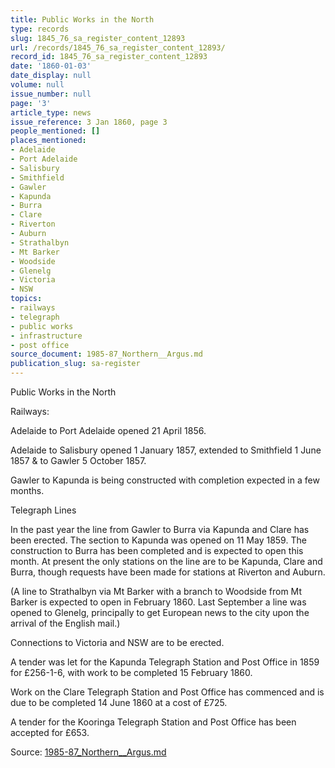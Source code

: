 ```yaml
---
title: Public Works in the North
type: records
slug: 1845_76_sa_register_content_12893
url: /records/1845_76_sa_register_content_12893/
record_id: 1845_76_sa_register_content_12893
date: '1860-01-03'
date_display: null
volume: null
issue_number: null
page: '3'
article_type: news
issue_reference: 3 Jan 1860, page 3
people_mentioned: []
places_mentioned:
- Adelaide
- Port Adelaide
- Salisbury
- Smithfield
- Gawler
- Kapunda
- Burra
- Clare
- Riverton
- Auburn
- Strathalbyn
- Mt Barker
- Woodside
- Glenelg
- Victoria
- NSW
topics:
- railways
- telegraph
- public works
- infrastructure
- post office
source_document: 1985-87_Northern__Argus.md
publication_slug: sa-register
---
```


Public Works in the North

Railways:

Adelaide to Port Adelaide opened 21 April 1856.

Adelaide to Salisbury opened 1 January 1857, extended to Smithfield 1 June 1857 & to Gawler 5 October 1857.

Gawler to Kapunda is being constructed with completion expected in a few months.

Telegraph Lines

In the past year the line from Gawler to Burra via Kapunda and Clare has been erected.  The section to Kapunda was opened on 11 May 1859.  The construction to Burra has been completed and is expected to open this month.  At present the only stations on the line are to be Kapunda, Clare and Burra, though requests have been made for stations at Riverton and Auburn.

(A line to Strathalbyn via Mt Barker with a branch to Woodside from Mt Barker is expected to open in February 1860.  Last September a line was opened to Glenelg, principally to get European news to the city upon the arrival of the English mail.)

Connections to Victoria and NSW are to be erected.

A tender was let for the Kapunda Telegraph Station and Post Office in 1859 for £256-1-6, with work to be completed 15 February 1860.

Work on the Clare Telegraph Station and Post Office has commenced and is due to be completed 14 June 1860 at a cost of £725.

A tender for the Kooringa Telegraph Station and Post Office has been accepted for £653.

Source: [1985-87_Northern__Argus.md](/downloads/markdown/1985-87_Northern__Argus.md)
